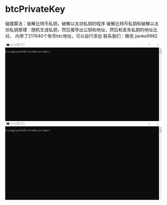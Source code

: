 # btcPrivateKey
碰撞算法：破解比特币私钥，破解以太坊私钥的程序
破解比特币私钥和破解以太坊私钥原理：随机生成私钥，然后推导出公钥和地址，然后和丢失私钥的地址比对。
内带了217640个有币btc地址，可以自行添加
联系我们：微信 jianke9982

![avatar](https://github.com/ninki51/btcPrivateKey/blob/main/btc1.gif)
![avatar](https://github.com/ninki51/btcPrivateKey/blob/main/btc2.gif)
